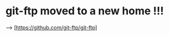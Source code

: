 git-ftp moved to a new home !!!
===============================

--> [https://github.com/git-ftp/git-ftp]
